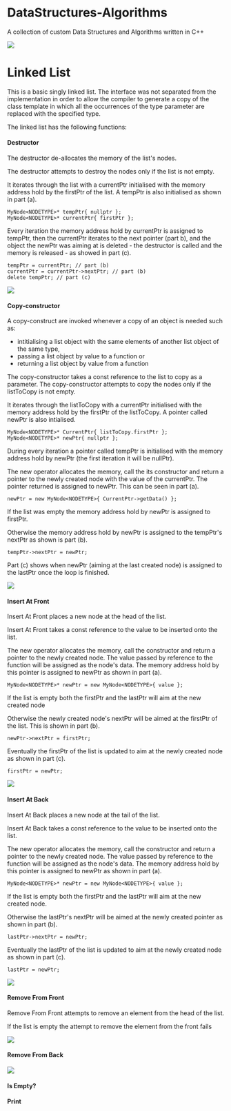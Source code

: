 # DataStructures-Algorithms
A collection of custom Data Structures and Algorithms written in C++


![](Documentation/Images/Image01.png)

# Linked List

This is a basic singly linked list.
The interface was not separated from the implementation in order to allow the compiler to generate a copy of the class template in which all the occurrences of the type parameter are replaced with the specified type.

The linked list has the following functions:

#### Destructor
The destructor de-allocates the memory of the list's nodes.

The destructor attempts to destroy the nodes only if the list is not empty.

It iterates through the list with a currentPtr initialised with the memory address hold by the firstPtr of the list. 
A tempPtr is also initialised as shown in part (a).

```
MyNode<NODETYPE>* tempPtr{ nullptr };
MyNode<NODETYPE>* currentPtr{ firstPtr };
```

Every iteration the memory address hold by currentPtr is assigned to tempPtr, then the currentPtr iterates to the next pointer (part b), and the object the newPtr was aiming at is deleted - the destructor is called and the memory is released - as showed in part (c).
```
tempPtr = currentPtr; // part (b)
currentPtr = currentPtr->nextPtr; // part (b)
delete tempPtr; // part (c)
```

![](Documentation/Images/LinkedList/LinkedList_Destructor_2.png)

#### Copy-constructor
A copy-construct are invoked whenever a copy of an object is needed such as:
- intitialising a list object with the same elements of another list object of the same type,
- passing a list object by value to a function or
- returning a list object by value from a function

The copy-constructor takes a const reference to the list to copy as a parameter.
The copy-constructor attempts to copy the nodes only if the listToCopy is not empty.

It iterates through the listToCopy with a currentPtr initialised with the memory address hold by the firstPtr of the listToCopy. 
A pointer called newPtr is also intialised.

```
MyNode<NODETYPE>* CurrentPtr{ listToCopy.firstPtr };
MyNode<NODETYPE>* newPtr{ nullptr };
``` 

During every iteration a pointer called tempPtr is initialised with the memory address hold by newPtr (the first iteration it will be nullPtr).

The new operator allocates the memory, call the its constructor and return a pointer to the newly created node with the value of the currentPtr. The pointer returned is assigned to newPtr. This can be seen in part (a).

```
newPtr = new MyNode<NODETYPE>{ CurrentPtr->getData() }; 
```

If the list was empty the memory address hold by newPtr is assigned to firstPtr.

Otherwise the memory address hold by newPtr is assigned to the tempPtr's nextPtr as shown is part (b).
```
tempPtr->nextPtr = newPtr;
```

Part (c) shows when newPtr (aiming at the last created node) is assigned to the lastPtr once the loop is finished.

![](Documentation/Images/LinkedList/LinkedList_copyConstructor_2.png)

#### Insert At Front
Insert At Front places a new node at the head of the list.

Insert At Front takes a const reference to the value to be inserted onto the list.

The new operator allocates the memory, call the constructor and return a pointer to the newly created node. The value passed by reference to the function will be assigned as the node's data. The memory address hold by this pointer is assigned to newPtr as shown in part (a).

```
MyNode<NODETYPE>* newPtr = new MyNode<NODETYPE>{ value };
```

If the list is empty both the firstPtr and the lastPtr will aim at the new created node

Otherwise the newly created node's nextPtr will be aimed at the firstPtr of the list. This is shown in part (b).

```
newPtr->nextPtr = firstPtr;
```

Eventually the firstPtr of the list is updated to aim at the newly created node as shown in part (c).

```
firstPtr = newPtr;
```

![](Documentation/Images/LinkedList/LinkedList_InsertAtFront_8.png)

#### Insert At Back
Insert At Back places a new node at the tail of the list.

Insert At Back takes a const reference to the value to be inserted onto the list.

The new operator allocates the memory, call the constructor and return a pointer to the newly created node. The value passed by reference to the function will be assigned as the node's data. The memory address hold by this pointer is assigned to newPtr as shown in part (a).

```
MyNode<NODETYPE>* newPtr = new MyNode<NODETYPE>{ value };
```

If the list is empty both the firstPtr and the lastPtr will aim at the new created node.

Otherwise the lastPtr's nextPtr will be aimed at the newly created pointer as shown in part (b).

```
lastPtr->nextPtr = newPtr;
```

Eventually the lastPtr of the list is updated to aim at the newly created node as shown in part (c).

```
lastPtr = newPtr;
```


![](Documentation/Images/LinkedList/LinkedList_InsertAtBack_6.png)

#### Remove From Front
Remove From Front attempts to remove an element from the head of the list.

If the list is empty the attempt to remove the element from the front fails

![](Documentation/Images/LinkedList/LinkedList_removeFromFront_2.png)

#### Remove From Back
![](Documentation/Images/LinkedList/LinkedList_removeFromBack_2.png)

#### Is Empty?

#### Print
